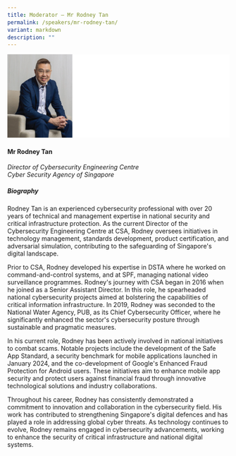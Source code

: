 ```yaml
---
title: Moderator – Mr Rodney Tan
permalink: /speakers/mr-rodney-tan/
variant: markdown
description: ""
---
```

![](/images/2024%20speakers/Mr_Rodney_Tan.png)
#### **Mr Rodney Tan**

*Director of Cybersecurity Engineering Centre <br> Cyber Security Agency of Singapore*

##### **Biography**
Rodney Tan is an experienced cybersecurity professional with over 20 years of technical and management expertise in national security and critical infrastructure protection. As the current Director of the Cybersecurity Engineering Centre at CSA, Rodney oversees initiatives in technology management, standards development, product certification, and adversarial simulation, contributing to the safeguarding of Singapore's digital landscape.

Prior to CSA, Rodney developed his expertise in DSTA where he worked on command-and-control systems, and at SPF, managing national video surveillance programmes. Rodney's journey with CSA began in 2016 when he joined as a Senior Assistant Director. In this role, he spearheaded national cybersecurity projects aimed at bolstering the capabilities of critical information infrastructure. In 2019, Rodney was seconded to the National Water Agency, PUB, as its Chief Cybersecurity Officer, where he significantly enhanced the sector's cybersecurity posture through sustainable and pragmatic measures.

In his current role, Rodney has been actively involved in national initiatives to combat scams. Notable projects include the development of the Safe App Standard, a security benchmark for mobile applications launched in January 2024, and the co-development of Google's Enhanced Fraud Protection for Android users. These initiatives aim to enhance mobile app security and protect users against financial fraud through innovative technological solutions and industry collaborations.

Throughout his career, Rodney has consistently demonstrated a commitment to innovation and collaboration in the cybersecurity field. His work has contributed to strengthening Singapore's digital defences and has played a role in addressing global cyber threats. As technology continues to evolve, Rodney remains engaged in cybersecurity advancements, working to enhance the security of critical infrastructure and national digital systems.